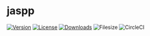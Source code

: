 # jaspp
[![Version](https://img.shields.io/npm/v/jaspp.svg?style=flat-square)](https://www.npmjs.com/package/jaspp)
[![License](https://img.shields.io/npm/l/jaspp.svg?style=flat-square)](https://www.npmjs.com/package/jaspp)
[![Downloads](https://img.shields.io/npm/dt/jaspp.svg?style=flat-square)](https://www.npmjs.com/package/jaspp)
![Filesize](https://img.shields.io/bundlephobia/min/jaspp.svg)
![CircleCI](https://img.shields.io/circleci/build/github/alavieille/jaspp/master?style=flat-square)
